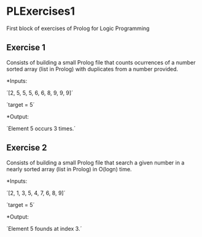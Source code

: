 # PLExercises1

First block of exercises of Prolog for Logic Programming

## Exercise 1

Consists of building a small Prolog file that counts ocurrences of a number sorted array (list in Prolog) with duplicates from a number provided.

*Inputs:

´[2, 5, 5, 5, 6, 6, 8, 9, 9, 9]´

´target = 5´

*Output:

´Element 5 occurs 3 times.´

## Exercise 2

Consists of building a small Prolog file that search a given number in a nearly sorted array (list in Prolog) in O(logn) time.

*Inputs:

´[2, 1, 3, 5, 4, 7, 6, 8, 9]´

´target = 5´

*Output:

´Element 5 founds at index 3.´




